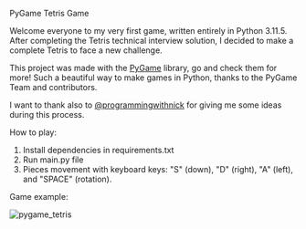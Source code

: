 PyGame Tetris Game

Welcome everyone to my very first game, written entirely in Python 3.11.5.
After completing the Tetris technical interview solution, I decided to make a complete Tetris to face a new challenge.

This project was made with the [PyGame](https://www.pygame.org/wiki/GettingStarted) library, go and check them for more!
Such a beautiful way to make games in Python, thanks to the PyGame Team and contributors.

I want to thank also to [@programmingwithnick](https://www.youtube.com/@programmingwithnick) for giving me some ideas during this process.

How to play:
1. Install dependencies in requirements.txt
2. Run main.py file
3. Pieces movement with keyboard keys: "S" (down), "D" (right), "A" (left), and "SPACE" (rotation).


Game example:

![pygame_tetris](https://github.com/FRM95/Tetris-PyGame/assets/45168574/c252ef1d-b0e8-44a5-8dde-e1cb04b3eeaa)
